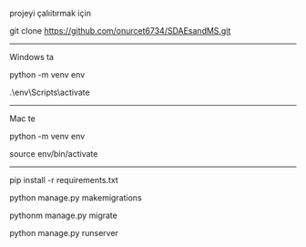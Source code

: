 projeyi çalıitırmak için 

git clone https://github.com/onurcet6734/SDAEsandMS.git
________________________________________
Windows ta 

python -m venv env

.\env\Scripts\activate
_________________________________________
Mac te 

python -m venv env

source env/bin/activate
__________________________________________
pip install -r requirements.txt 

python manage.py makemigrations 

pythonm manage.py migrate 

python manage.py runserver 
